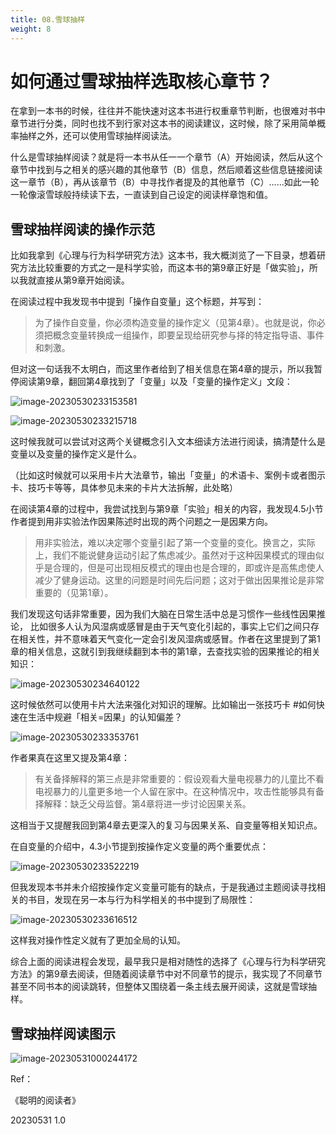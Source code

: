 ```yaml
---
title: 08.雪球抽样
weight: 8
---
```


# 如何通过雪球抽样选取核心章节？

在拿到一本书的时候，往往并不能快速对这本书进行权重章节判断，也很难对书中章节进行分类，同时也找不到行家对这本书的阅读建议，这时候，除了采用简单概率抽样之外，还可以使用雪球抽样阅读法。

什么是雪球抽样阅读？就是将一本书从任一一个章节（A）开始阅读，然后从这个章节中找到与之相关的感兴趣的其他章节（B）信息，然后顺着这些信息链接阅读这一章节（B），再从该章节（B）中寻找作者提及的其他章节（C）......如此一轮一轮像滚雪球般持续读下去，一直读到自己设定的阅读样章饱和值。

## 雪球抽样阅读的操作示范

比如我拿到《心理与行为科学研究方法》这本书，我大概浏览了一下目录，想着研究方法比较重要的方式之一是科学实验，而这本书的第9章正好是「做实验」，所以我就直接从第9章开始阅读。

在阅读过程中我发现书中提到「操作自变量」这个标题，并写到：

> 为了操作自变量，你必须构造变量的操作定义（见第4章）。也就是说，你必须把概念变量转换成一组操作，即要呈现给研究参与择的特定指导语、事件和刺激。

但对这一句话我不太明白，而这里作者给到了相关信息在第4章的提示，所以我暂停阅读第9章，翻回第4章找到了「变量」以及「变量的操作定义」文段：

![image-20230530233153581](https://pbox.online/202305302331605.png)

![image-20230530233215718](https://pbox.online/202305302332741.png)

这时候我就可以尝试对这两个关键概念引入文本细读方法进行阅读，搞清楚什么是变量以及变量的操作定义是什么。

（比如这时候就可以采用卡片大法章节，输出「变量」的术语卡、案例卡或者图示卡、技巧卡等等，具体参见未来的卡片大法拆解，此处略）

在阅读第4章的过程中，我尝试找到与第9章「实验」相关的内容，我发现4.5小节作者提到用非实验法作因果陈述时出现的两个问题之一是因果方向。

> 用非实验法，难以决定哪个变量引起了第一个变量的变化。换言之，实际上，我们不能说健身运动引起了焦虑减少。虽然对于这种因果模式的理由似乎是合理的，但是可出现相反模式的理由也是合理的，即或许是高焦虑使人减少了健身运动。这里的问题是时间先后问题；这对于做出因果推论是非常重要的（见第1章）。

我们发现这句话非常重要，因为我们大脑在日常生活中总是习惯作一些线性因果推论， 比如很多人认为风湿病或感冒是由于天气变化引起的，事实上它们之间只存在相关性，并不意味着天气变化一定会引发风湿病或感冒。作者在这里提到了第1章的相关信息，这就引到我继续翻到本书的第1章，去查找实验的因果推论的相关知识：

![image-20230530234640122](https://pbox.online/202305302346166.png)

这时候依然可以使用卡片大法来强化对知识的理解。比如输出一张技巧卡 #如何快速在生活中规避「相关=因果」的认知偏差？

![image-20230530233353761](https://pbox.online/202305302333793.png)

作者果真在这里又提及第4章：

> 有关备择解释的第三点是非常重要的：假设观看大量电视暴力的儿童比不看电视暴力的儿童更多地一个人留在家中。在这种情况中，攻击性能够具有备择解释：缺乏父母监督。第4章将进一步讨论因果关系。

这相当于又提醒我回到第4章去更深入的复习与因果关系、自变量等相关知识点。

在自变量的介绍中，4.3小节提到按操作定义变量的两个重要优点：

![image-20230530233522219](https://pbox.online/202305302335259.png)

但我发现本书并未介绍按操作定义变量可能有的缺点，于是我通过主题阅读寻找相关的书目，发现在另一本与行为科学相关的书中提到了局限性：

![image-20230530233616512](https://pbox.online/202305302336543.png)

这样我对操作性定义就有了更加全局的认知。

综合上面的阅读进程会发现，最早我只是相对随性的选择了《心理与行为科学研究方法》的第9章去阅读，但随着阅读章节中对不同章节的提示，我实现了不同章节甚至不同书本的阅读跳转，但整体又围绕着一条主线去展开阅读，这就是雪球抽样。

## 雪球抽样阅读图示

![image-20230531000244172](https://pbox.online/202305310002227.png)





Ref：

《聪明的阅读者》

20230531 1.0
